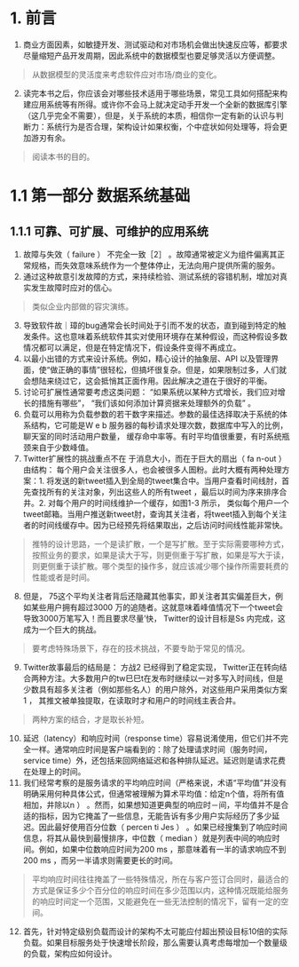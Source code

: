 # 1. 前言
1. 商业方面因素，如敏捷开发、测试驱动和对市场机会做出快速反应等，都要求尽量缩短产品开发周期，因此系统中的数据模型也要足够灵活以方便调整。
> 从数据模型的灵活度来考虑软件应对市场/商业的变化。
2. 读完本书之后，你应该会对哪些技术适用于哪些场景，常见工具如何搭配来构建应用系统等有所得。或许你不会马上就决定动手开发一个全新的数据库引擎（这几乎完全不需要），但是，关于系统的本质，相信你一定有新的认识与判断力：系统行为是否合理，架构设计如果权衡，个中症状如何处理等，将会更加游刃有余。
> 阅读本书的目的。

# 1.1 第一部分 数据系统基础
## 1.1.1 可靠、可扩展、可维护的应用系统
1. 故障与失效（ failure ） 不完全一致［2］ 。故障通常被定义为组件偏离其正常规格，而失效意味系统作为一个整体停止，无法向用户提供所需的服务。
2. 通过这种故意引发故障的方式，来持续检验、测试系统的容错机制，增加对真实发生故障时应对的信心。
> 类似企业内部做的容灾演练。
3. 导致软件故｜璋的bug通常会长时间处于引而不发的状态，直到碰到特定的触发条件。这也意味着系统软件其实对使用环境存在某种假设，而这种假设多数情况都可以满足，但是在特定情况下，假设条件变得不再成立。
4. 以最小出错的方式来设计系统。例如，精心设计的抽象层、API 以及管理界面，使“做正确的事情”很轻松，但搞坏很复杂。但是，如果限制过多，人们就会想陆来绕过它，这会抵悄其正面作用。因此解决之道在于很好的平衡。
5. 讨论可扩展性通常要考虑这类问题： “如果系统以某种方式增长，我们应对增长的措施有哪些”， “我们该如何添加计算资据来处理额外的负载” 。
6. 负载可以用称为负载参数的若干数字来描述。参数的最佳选择取决于系统的体系结构，它可能是W e b 服务器的每秒请求处理次数，数据库中写入的比例，聊天室的同时活动用户数量， 缓存命中率等。有时平均值很重要，有时系统瓶颈来自于少数峰值。
7. Twitter扩展性的挑战重点不在
于消息大小，而在于巨大的扇出（ fa n-out ）由结构： 每个用户会关注很多人，也会被很多人圄粉。此时大概有两种处理方案：1. 将发送的新tweet插入到全局的tweet集合中。当用户查看时间线肘，首先查找所有的关注对象，列出这些人的所有tweet ，最后以时间为序来排序合井。2. 对每个用户的时间线维护一个缓存，如图1-3 所示， 类似每个用户一个tweet邮箱。当用户推送新tweet肘，查询其关注者，将tweet插入到每个关注者的时间线缓存中。因为已经预先将结果取出，之后访问时间线性能非常快。
> 推特的设计思路，一个是读扩散，一个是写扩散。至于实际需要哪种方式，按照业务的要求，如果是读大于写，则更侧重于写扩散，如果是写大于读，则更侧重于读扩散。哪个类型的操作多，就应该减少哪个操作所需要耗费的性能或者是时间。
8. 但是， 75这个平均关注者背后还隐藏其他事实，即关注者其实偏差巨大，例如某些用户拥有超过3000 万的追随者。这就意味着峰值情况下一个tweet会导致3000万笔写入！而且要求尽量’快， Twitter的设计目标是Ss 内完成，这成为一个巨大的挑战。
> 要考虑特殊场景下，存在的技术挑战，不要专助于常见的情况。
9. Twitter故事最后的结局是： 方战2 已经得到了稳定实现， Twitter正在转向结合两种方注。大多数用户的tw巳巳t在发布时继续以一对多写入时间线，但是少数具有超多关注者（例如那些名人）的用户除外，对这些用户采用类似方案1 ， 其推文被单独提取，在读取时才和用户的时间线主表合井。
> 两种方案的结合，才是取长补短。
10. 延迟（latency）和响应时间（response time）容易说淆使用，但它们并不完全一样。通常响应时间是客户端看到的：除了处理请求时间（服务时间，service time）外，还包括来回网络延迟和各种排队延迟。延迟则是请求花费在处理上的时间。
11. 我们经常考察的是服务请求的平均响应时间（严格来说，术语“平均值”并没有明确采用何种具体公式，但通常被理解为算术平均值：给定n个值，将所有值相加，井除以n ） 。然而，如果想知道更典型的响应时－间，平均值并不是合适的指标，因为它掩盖了一些信息，无能告诉有多少用户实际经历了多少延迟。因此最好使用百分位数（ percen ti Jes ） 。如果已经搜集到了响应时间信息，将其从最快到最慢排序，中位数（ median ）就是列表中间的响应时间。例如，如果中位数响应时间为200 ms ，那意味着有一半的请求响应不到200 ms ，而另一半请求则需要更长的时间。
> 平均响应时间往往掩盖了一些特殊情况，所在与客户签订合同时，最适合的方式是保证多少个百分位的响应时间在多少范围以内，这种情况既能给服务的响应时间定一个范围，又能避免在一些无法控制的情况下，留有一定的空间。
12. 首先，针对特定级别负载而设计的架构不太可能应付超出预设目标10倍的实际负载。如果目标服务处于快速增长阶段，那么需要认真考虑每增加一个数量级的负载，架构应如何设计。 
